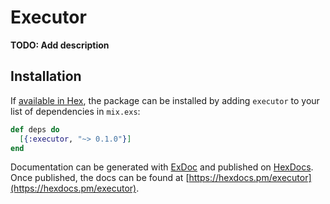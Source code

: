 # Executor

**TODO: Add description**

## Installation

If [available in Hex](https://hex.pm/docs/publish), the package can be installed
by adding `executor` to your list of dependencies in `mix.exs`:

```elixir
def deps do
  [{:executor, "~> 0.1.0"}]
end
```

Documentation can be generated with [ExDoc](https://github.com/elixir-lang/ex_doc)
and published on [HexDocs](https://hexdocs.pm). Once published, the docs can
be found at [https://hexdocs.pm/executor](https://hexdocs.pm/executor).

